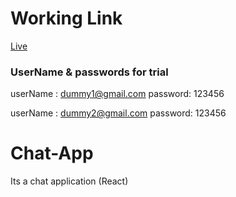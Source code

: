 # Working Link
[Live](https://web-chatting-application.netlify.app/)

### UserName & passwords for trial
userName : dummy1@gmail.com
password: 123456

userName : dummy2@gmail.com
password: 123456

# Chat-App
Its a chat application (React)
